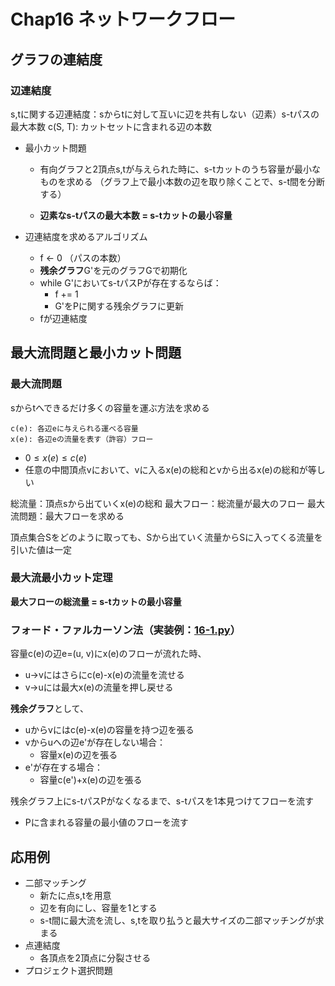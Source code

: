 # Chap16 ネットワークフロー

## グラフの連結度

### 辺連結度

s,tに関する辺連結度：sからtに対して互いに辺を共有しない（辺素）s-tパスの最大本数
c(S, T): カットセットに含まれる辺の本数

- 最小カット問題

  - 有向グラフと2頂点s,tが与えられた時に、s-tカットのうち容量が最小なものを求める
    （グラフ上で最小本数の辺を取り除くことで、s-t間を分断する）

  - **辺素なs-tパスの最大本数 = s-tカットの最小容量**

- 辺連結度を求めるアルゴリズム
  - f <- 0 （パスの本数）
  - **残余グラフ**G'を元のグラフGで初期化
  - while G'においてs-tパスPが存在するならば：
    - f += 1
    - G'をPに関する残余グラフに更新
  - fが辺連結度

## 最大流問題と最小カット問題

### 最大流問題

sからtへできるだけ多くの容量を運ぶ方法を求める

```
c(e): 各辺eに与えられる運べる容量
x(e): 各辺eの流量を表す（許容）フロー
```
- $0 \leq x(e) \leq c(e)$
- 任意の中間頂点vにおいて、vに入るx(e)の総和とvから出るx(e)の総和が等しい

総流量：頂点sから出ていくx(e)の総和
最大フロー：総流量が最大のフロー
最大流問題：最大フローを求める

頂点集合Sをどのように取っても、Sから出ていく流量からSに入ってくる流量を引いた値は一定

### 最大流最小カット定理

**最大フローの総流量 = s-tカットの最小容量**

### フォード・ファルカーソン法（実装例：[16-1.py](code/16-1.py)）

容量c(e)の辺e=(u, v)にx(e)のフローが流れた時、

- u->vにはさらにc(e)-x(e)の流量を流せる
- v->uには最大x(e)の流量を押し戻せる

**残余グラフ**として、

- uからvにはc(e)-x(e)の容量を持つ辺を張る
- vからuへの辺e'が存在しない場合：
  - 容量x(e)の辺を張る
- e'が存在する場合：
  - 容量c(e')+x(e)の辺を張る

残余グラフ上にs-tパスPがなくなるまで、s-tパスを1本見つけてフローを流す
- Pに含まれる容量の最小値のフローを流す

## 応用例

- 二部マッチング
  - 新たに点s,tを用意
  - 辺を有向にし、容量を1とする
  - s-t間に最大流を流し、s,tを取り払うと最大サイズの二部マッチングが求まる
- 点連結度
  - 各頂点を2頂点に分裂させる
- プロジェクト選択問題